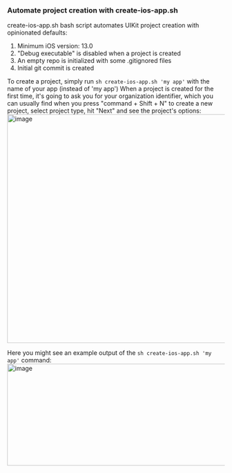 ### Automate project creation with create-ios-app.sh


create-ios-app.sh bash script automates UIKit project creation with opinionated defaults:
1. Minimum iOS version: 13.0
2. "Debug executable" is disabled when a project is created
3. An empty repo is initialized with some .gitignored files
4. Initial git commit is created

To create a project, simply run `sh create-ios-app.sh 'my app'` with the name of your app (instead of 'my app')
When a project is created for the first time, it's going to ask you for your organization identifier, which you can usually find when you press "command + Shift + N" to create a new project, select project type, hit "Next" and see the project's options:
<img width="738" height="530" alt="image" src="https://github.com/user-attachments/assets/fca6d456-5277-414b-b7d0-01480e93662c" />

Here you might see an example output of the `sh create-ios-app.sh 'my app'` command:
<img width="701" height="236" alt="image" src="https://github.com/user-attachments/assets/459ce064-2627-47fd-849d-3d5d3e5e60ea" />
